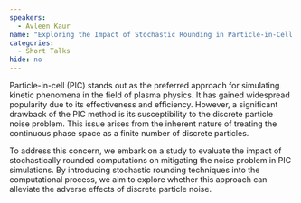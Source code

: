 ```yaml
---
speakers:
  - Avleen Kaur
name: "Exploring the Impact of Stochastic Rounding in Particle-in-Cell (PIC) Simulations"
categories:
  - Short Talks
hide: no
---
```

Particle-in-cell (PIC) stands out as the preferred approach for simulating kinetic phenomena in the field of plasma physics. It has gained widespread popularity due to its effectiveness and efficiency. However, a significant drawback of the PIC method is its susceptibility to the discrete particle noise problem. This issue arises from the inherent nature of treating the continuous phase space as a finite number of discrete particles.

To address this concern, we embark on a study to evaluate the impact of stochastically rounded computations on mitigating the noise problem in PIC simulations. By introducing stochastic rounding techniques into the computational process, we aim to explore whether this approach can alleviate the adverse effects of discrete particle noise.
